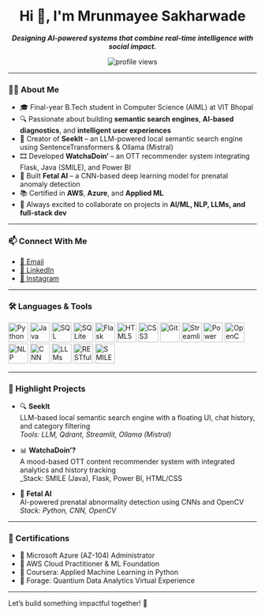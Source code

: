<h1 align="center"><b>Hi 👋, I'm Mrunmayee Sakharwade</b></h1>

<p align="center"><b><i>Designing AI-powered systems that combine real-time intelligence with social impact.</i></b></p>

<p align="center">
  <img src="https://komarev.com/ghpvc/?username=mrunmayeexyz&label=Profile%20views&color=0e75b6&style=flat" alt="profile views" />
</p>

---

### 👩‍💻 About Me

- 🎓 Final-year B.Tech student in Computer Science (AIML) at VIT Bhopal  
- 🔍 Passionate about building **semantic search engines**, **AI-based diagnostics**, and **intelligent user experiences**  
- 🧠 Creator of **SeekIt** – an LLM-powered local semantic search engine using SentenceTransformers & Ollama (Mistral)  
- 🎞️ Developed **WatchaDoin’** – an OTT recommender system integrating Flask, Java (SMILE), and Power BI  
- 🧬 Built **Fetal AI** – a CNN-based deep learning model for prenatal anomaly detection  
- 📚 Certified in **AWS**, **Azure**, and **Applied ML**  
- 💬 Always excited to collaborate on projects in **AI/ML, NLP, LLMs, and full-stack dev**

---

### 📫 Connect With Me

- [📧 Email](mailto:sakharwademrunmayee@gmail.com)  
- [🔗 LinkedIn](https://www.linkedin.com/in/mrunmayee-sakharwade-090969245)  
- [📸 Instagram](https://instagram.com/_eeyamnurm_)

---

### 🛠️ Languages & Tools

<p align="left">
  <!-- Languages -->
  <img src="https://cdn.jsdelivr.net/gh/devicons/devicon/icons/python/python-original.svg" alt="Python" width="40" height="40"/>
  <img src="https://cdn.jsdelivr.net/gh/devicons/devicon/icons/java/java-original.svg" alt="Java" width="40" height="40"/>
  <img src="https://cdn.jsdelivr.net/gh/devicons/devicon/icons/mysql/mysql-original.svg" alt="SQL" width="40" height="40"/>
  <img src="https://cdn.jsdelivr.net/gh/devicons/devicon/icons/sqlite/sqlite-original.svg" alt="SQLite" width="40" height="40"/>

  <!-- Web/Backend -->
  <img src="https://cdn.jsdelivr.net/gh/devicons/devicon/icons/flask/flask-original.svg" alt="Flask" width="40" height="40"/>
  <img src="https://cdn.jsdelivr.net/gh/devicons/devicon/icons/html5/html5-original.svg" alt="HTML5" width="40" height="40"/>
  <img src="https://cdn.jsdelivr.net/gh/devicons/devicon/icons/css3/css3-original.svg" alt="CSS3" width="40" height="40"/>

  <!-- Tools -->
  <img src="https://cdn.jsdelivr.net/gh/devicons/devicon/icons/git/git-original.svg" alt="Git" width="40" height="40"/>
  <img src="https://cdn.jsdelivr.net/gh/devicons/devicon/icons/streamlit/streamlit-original.svg" alt="Streamlit" width="40" height="40"/>
  <img src="https://upload.wikimedia.org/wikipedia/commons/c/cf/New_Power_BI_Logo.svg" alt="Power BI" width="40" height="40"/>

  <!-- AI/ML -->
  <img src="https://cdn.jsdelivr.net/gh/devicons/devicon/icons/opencv/opencv-original.svg" alt="OpenCV" width="40" height="40"/>
  <img src="https://img.icons8.com/external-soft-fill-juicy-fish/60/external-nlp-artificial-intelligence-soft-fill-soft-fill-juicy-fish.png" alt="NLP" width="40" height="40"/>
  <img src="https://img.icons8.com/external-flat-juicy-fish/60/external-neural-network-machine-learning-flat-flat-juicy-fish.png" alt="CNN" width="40" height="40"/>
  <img src="https://img.icons8.com/external-soft-fill-juicy-fish/60/external-llm-artificial-intelligence-soft-fill-soft-fill-juicy-fish.png" alt="LLMs" width="40" height="40"/>

  <!-- Placeholder for RESTful APIs -->
  <img src="https://img.icons8.com/ios-filled/50/api-settings.png" alt="RESTful APIs" width="40" height="40"/>

  <!-- SMILE Java placeholder -->
  <img src="https://cdn.jsdelivr.net/gh/devicons/devicon/icons/java/java-original.svg" alt="SMILE (Java)" width="40" height="40"/>
</p>


---

### 🚀 Highlight Projects

- 🔍 **SeekIt**  
  LLM-based local semantic search engine with a floating UI, chat history, and category filtering  
  _Tools: LLM, Qdrant, Streamlit, Ollama (Mistral)_

- 📊 **WatchaDoin’?**  
  A mood-based OTT content recommender system with integrated analytics and history tracking  
  _Stack: SMILE (Java), Flask, Power BI, HTML/CSS

- 🧠 **Fetal AI**  
  AI-powered prenatal abnormality detection using CNNs and OpenCV  
  _Stack: Python, CNN, OpenCV_

---

### 📜 Certifications

- 🏅 Microsoft Azure (AZ-104) Administrator  
- 🏅 AWS Cloud Practitioner & ML Foundation  
- 🏅 Coursera: Applied Machine Learning in Python  
- 🏅 Forage: Quantium Data Analytics Virtual Experience

---

Let’s build something impactful together! 🚀
